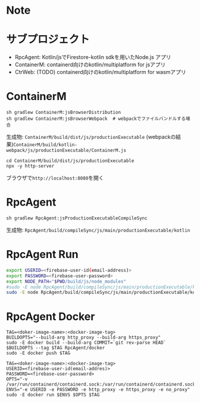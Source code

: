 # Note

# サブプロジェクト
- RpcAgent: Kotlin/jsでFirestore-kotlin sdkを用いたNode.js アプリ
- ContainerM: containerd向けのkotlin/multiplatform for jsアプリ
- CtrWeb: (TODO) containerd向けのkotlin/multiplatform for wasmアプリ


# ContainerM
```sh:Build
sh gradlew ContainerM:jsBrowserDistribution
sh gradlew ContainerM:jsBrowserWebpack  # webpackでファイルバンドルする場合
```
生成物: `ContainerM/build/dist/js/productionExecutable`
(webpackの結果)`ContainerM/build/kotlin-webpack/js/productionExecutable/ContainerM.js`

```sh:Run
cd ContainerM/build/dist/js/productionExecutable
npx -y http-server
```
ブラウザで`http://localhost:8080`を開く


# RpcAgent 
```sh:Build
sh gradlew RpcAgent:jsProductionExecutableCompileSync
```
生成物: `RpcAgent/build/compileSync/js/main/productionExecutable/kotlin`

# RpcAgent Run
```sh
export USERID=<firebase-user-id(email-address)>
export PASSWORD=<firebase-user-password>
export NODE_PATH="$PWD/build/js/node_modules"
#sudo -E node RpcAgent/build/compileSync/js/main/productionExecutable/kotlin/FireShell-KtNodeSvr.js
sudo -E node RpcAgent/build/compileSync/js/main/productionExecutable/kotlin/FireShell-RpcAgent.js
```

# RpcAgent Docker
```sh:Build/Publish
TAG=<doker-image-name>:<docker-image-tag>
BUILDOPTS="--build-arg http_proxy --build-arg https_proxy"
sudo -E docker build --build-arg COMMIT=`git rev-parse HEAD` $BUILDOPTS --tag $TAG RpcAgent/docker
sudo -E docker push $TAG
```

```sh:Run
TAG=<doker-image-name>:<docker-image-tag>
USERID=<firebase-user-id(email-addres)>
PASSWORD=<firebase-user-password>
OPTS="-v /var/run/containerd/containerd.sock:/var/run/containerd/containerd.sock"
ENVS="-e USERID -e PASSWORD -e http_proxy -e https_proxy -e no_proxy"
sudo -E docker run $ENVS $OPTS $TAG
```

